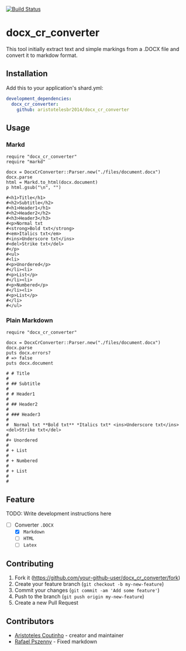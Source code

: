 [![Build Status](https://travis-ci.org/aristotelesbr2014/docx_cr_converter.svg?branch=master)](https://travis-ci.org/aristotelesbr2014/docx_cr_converter)

# docx_cr_converter

This tool initially extract text and simple markings from a .DOCX file and convert it to markdow format.

## Installation

Add this to your application's shard.yml:

```yml
development_dependencies:
  docx_cr_converter:
    github: aristotelesbr2014/docx_cr_converter
```

## Usage

### Markd

```crystal
require "docx_cr_converter"
require "markd"

docx = DocxCrConverter::Parser.new("./files/document.docx")
docx.parse
html = Markd.to_html(docx.document)
p html.gsub("\n", "")

#<h1>Title</h1>
#<h2>Subtitle</h2>
#<h1>Header1</h1>
#<h2>Header2</h2>
#<h3>Header3</h3>
#<p>Normal txt 
#<strong>Bold txt</strong>
#<em>Italics txt</em>
#<ins>Underscore txt</ins>
#<del>Strike txt</del>
#</p>
#<ul>
#<li>
#<p>Unordered</p>
#</li><li>
#<p>List</p>
#</li><li>
#<p>Numbered</p>
#</li><li>
#<p>List</p>
#</li>
#</ul>
```

### Plain Markdown

```crystal
require "docx_cr_converter"

docx = DocxCrConverter::Parser.new("./files/document.docx")
docx.parse
puts docx.errors?
# => false
puts docx.document

# # Title 
#
# ## Subtitle 
#
# # Header1 
#
# ## Header2 
#
# ### Header3 
#
#  Normal txt **Bold txt** *Italics txt* <ins>Underscore txt</ins> <del>Strike txt</del> 
#
#+ Unordered 
#
# + List 
#
# + Numbered 
#
# + List 
#
#
```

## Feature

TODO: Write development instructions here

- [ ] Converter `.DOCX`
  - [x] `Markdown`
  - [ ] `HTML`
  - [ ] `Latex`

## Contributing

1. Fork it (<https://github.com/your-github-user/docx_cr_converter/fork>)
2. Create your feature branch (`git checkout -b my-new-feature`)
3. Commit your changes (`git commit -am 'Add some feature'`)
4. Push to the branch (`git push origin my-new-feature`)
5. Create a new Pull Request

## Contributors

- [Aristoteles Coutinho](https://github.com/aristotelesbr2014) - creator and maintainer
- [Rafael Pszenny](https://github.com/onliniak/) - Fixed markdown

